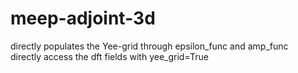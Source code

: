 # meep-adjoint-3d
directly populates the Yee-grid through epsilon_func and amp_func <br/>
directly access the dft fields with yee_grid=True
